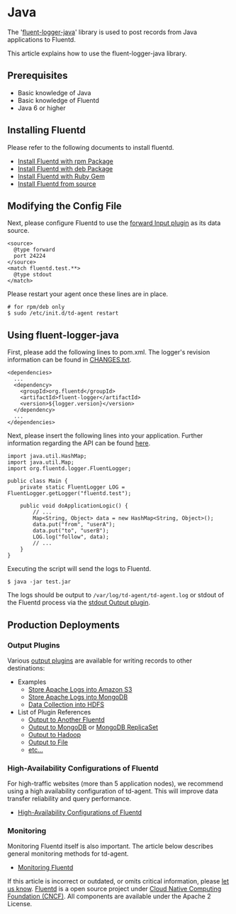 # Java

The '[fluent-logger-java](http://github.com/fluent/fluent-logger-java)' library is used to post records from Java applications to Fluentd.

This article explains how to use the fluent-logger-java library.

## Prerequisites

* Basic knowledge of Java
* Basic knowledge of Fluentd
* Java 6 or higher

## Installing Fluentd

Please refer to the following documents to install fluentd.

* [Install Fluentd with rpm Package](install-by-rpm.md)
* [Install Fluentd with deb Package](install-by-deb.md)
* [Install Fluentd with Ruby Gem](install-by-gem.md)
* [Install Fluentd from source](install-from-source.md)

## Modifying the Config File

Next, please configure Fluentd to use the [forward Input plugin]() as its data source.

```text
<source>
  @type forward
  port 24224
</source>
<match fluentd.test.**>
  @type stdout
</match>
```

Please restart your agent once these lines are in place.

```text
# for rpm/deb only
$ sudo /etc/init.d/td-agent restart
```

## Using fluent-logger-java

First, please add the following lines to pom.xml. The logger's revision information can be found in [CHANGES.txt](https://github.com/fluent/fluent-logger-java/blob/master/CHANGES.txt).

```text
<dependencies>
  ...
  <dependency>
    <groupId>org.fluentd</groupId>
    <artifactId>fluent-logger</artifactId>
    <version>${logger.version}</version>
  </dependency>
  ...
</dependencies>
```

Next, please insert the following lines into your application. Further information regarding the API can be found [here](https://github.com/fluent/fluent-logger-java).

```text
import java.util.HashMap;
import java.util.Map;
import org.fluentd.logger.FluentLogger;

public class Main {
    private static FluentLogger LOG = FluentLogger.getLogger("fluentd.test");

    public void doApplicationLogic() {
        // ...
        Map<String, Object> data = new HashMap<String, Object>();
        data.put("from", "userA");
        data.put("to", "userB");
        LOG.log("follow", data);
        // ...
    }
}
```

Executing the script will send the logs to Fluentd.

```text
$ java -jar test.jar
```

The logs should be output to `/var/log/td-agent/td-agent.log` or stdout of the Fluentd process via the [stdout Output plugin]().

## Production Deployments

### Output Plugins

Various [output plugins]() are available for writing records to other destinations:

* Examples
  * [Store Apache Logs into Amazon S3](apache-to-s3.md)
  * [Store Apache Logs into MongoDB](apache-to-mongodb.md)
  * [Data Collection into HDFS](http-to-hdfs.md)
* List of Plugin References
  * [Output to Another Fluentd]()
  * [Output to MongoDB]() or [MongoDB ReplicaSet]()
  * [Output to Hadoop]()
  * [Output to File]()
  * [etc...](http://fluentd.org/plugin/)

### High-Availability Configurations of Fluentd

For high-traffic websites \(more than 5 application nodes\), we recommend using a high availability configuration of td-agent. This will improve data transfer reliability and query performance.

* [High-Availability Configurations of Fluentd](../deployment/high-availability.md)

### Monitoring

Monitoring Fluentd itself is also important. The article below describes general monitoring methods for td-agent.

* [Monitoring Fluentd](../deployment/monitoring.md)

If this article is incorrect or outdated, or omits critical information, please [let us know](https://github.com/fluent/fluentd-docs-gitbook/issues?state=open). [Fluentd](http://www.fluentd.org/) is a open source project under [Cloud Native Computing Foundation \(CNCF\)](https://cncf.io/). All components are available under the Apache 2 License.

